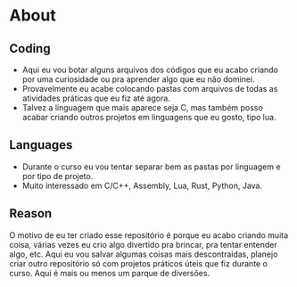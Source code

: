 # About

## Coding

- Aqui eu vou botar alguns arquivos dos códigos que eu acabo criando por uma curiosidade ou pra aprender algo que eu não dominei.
- Provavelmente eu acabe colocando pastas com arquivos de todas as atividades práticas que eu fiz até agora.
- Talvez a linguagem que mais aparece seja C, mas também posso acabar criando outros projetos em linguagens que eu gosto, tipo lua.

## Languages

- Durante o curso eu vou tentar separar bem as pastas por linguagem e por tipo de projeto.
- Muito interessado em C/C++, Assembly, Lua, Rust, Python, Java.

## Reason

O motivo de eu ter criado esse repositório é porque eu acabo criando muita coisa, várias vezes eu crio 
algo divertido pra brincar, pra tentar entender algo, etc. Aqui eu vou salvar algumas coisas mais descontraídas, 
planejo criar outro repositório só com projetos práticos úteis que fiz durante o curso. Aqui é mais ou menos 
um parque de diversões.
